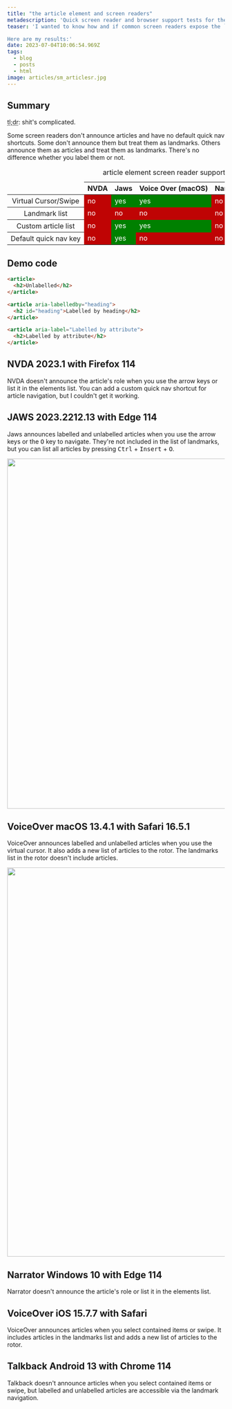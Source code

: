 ```yaml
---
title: "the article element and screen readers"
metadescription: 'Quick screen reader and browser support tests for the article element.'
teaser: 'I wanted to know how and if common screen readers expose the `<article>` element.  

Here are my results:'
date: 2023-07-04T10:06:54.969Z
tags:
  - blog
  - posts
  - html
image: articles/sm_articlesr.jpg
---
```

<h2>Summary</h2>

<abbr title="too long, didn't read">tl;dr</abbr>: shit's complicated.</abbr>

Some screen readers don't announce articles and have no default quick nav shortcuts. Some don't announce them but treat them as landmarks. Others announce them as articles and treat them as landmarks. There's no difference whether you label them or not.

<style>
  table {
    table-layout: fixed;
    white-space: nowrap;
  }

  tbody td {
    background: green;
    color: #fff;

  }

  tbody th {
    font-weight: normal;
  }

  td.no {
    background: #bf0404;
  }

  th a:is(:link, :visited) {
    color: #fff;
  }

  th a:focus-visible {
    outline-color: currentColor;
  }
</style>

<div class="table-wrapper" aria-labelledby="form1" tabindex="0" role="region">
<table>
  <caption id="form1">article element screen reader support results</caption>
  <thead>
    <tr>
        <td></td>
        <th>NVDA</th>
        <th>Jaws</th>
        <th>Voice Over (macOS)</th>
        <th>Narrator</th>
        <th>VoiceOver (iOs)</th>
        <th>Talkback</th>
    </tr>
  </thead>
  <tbody>
    <tr>
        <th>Virtual Cursor/Swipe</th>
        <td class="no">no</td>
        <td>yes</td>
        <td>yes</td>
        <td class="no">no</td>
        <td>yes</td>
        <td class="no">no</td>
    </tr>
    <tr>
        <th>Landmark list</th>
        <td class="no">no</td>
        <td class="no">no</td>
        <td class="no">no</td>
        <td class="no">no</td>
        <td>yes</td>
        <td>yes</td>
    </tr>
    <tr>
        <th>Custom article list</th>
        <td class="no">no</td>
        <td>yes</td>
        <td>yes</td>
        <td class="no">no</td>
        <td>yes</td>
        <td class="no">no</td>
    </tr>
    <tr>
        <th>Default quick nav key</th>
        <td class="no">no</td>
        <td>yes</td>
        <td class="no">no</td>
        <td class="no">no</td>
        <td class="no">no</td>
        <td class="no">no</td>
    </tr>
  </tbody>
</table>
</div>

<h2>Demo code</h2>

```html
<article>
  <h2>Unlabelled</h2>
</article>

<article aria-labelledby="heading">
  <h2 id="heading">Labelled by heading</h2>
</article>

<article aria-label="Labelled by attribute">
  <h2>Labelled by attribute</h2>
</article>
```

<h2>NVDA 2023.1 with Firefox 114</h2>

NVDA doesn't announce the article's role when you use the arrow keys or list it in the elements list. You can add a custom quick nav shortcut for article navigation, but I couldn't get it working.

<h2>JAWS 2023.2212.13 with Edge 114</h2>

Jaws announces labelled and unlabelled articles when you use the arrow keys or the <kbd>O</kbd> key to navigate. They're not included in the list of landmarks, but you can list all articles by pressing <kbd>Ctrl</kbd> + <kbd>Insert</kbd> + <kbd>O</kbd>.

<img src="/images/article-sr2.webp" alt="" width="1440" height="810" loading="lazy" alt="Jaws listing an unlabelled article and two labelled articles in the articles list.">

<h2>VoiceOver macOS 13.4.1 with Safari 16.5.1</h2>

VoiceOver announces labelled and unlabelled articles when you use the virtual cursor. It also adds a new list of articles to the rotor. The landmarks list in the rotor doesn't include articles.

<img src="/images/article-sr1.webp" alt="" width="1440" height="900" loading="lazy" alt="Voice Over listing an unlabelled article and two labelled articles in the rotor.">

<h2>Narrator Windows 10 with Edge 114</h2>

Narrator doesn't announce the article's role or list it in the elements list.

<h2>VoiceOver iOS 15.7.7 with Safari</h2>

VoiceOver announces articles when you select contained items or swipe. It includes articles in the landmarks list and adds a new list of articles to the rotor.

<h2>Talkback Android 13 with Chrome 114</h2>

Talkback doesn't announce articles when you select contained items or swipe, but labelled and unlabelled articles are accessible via the landmark navigation.